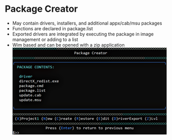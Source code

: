 # Package Creator
- May contain drivers, installers, and additional appx/cab/msu packages
- Functions are declared in package.list
- Exported drivers are integrated by executing the package in image management or adding to a list
- Wim based and can be opened with a zip application
![Alt text](https://raw.githubusercontent.com/joshuacline/documentation/main/windick/png/packagecreator.png "packagecreator")
